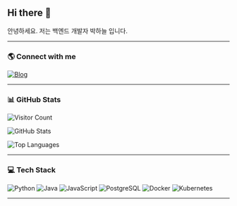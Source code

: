## Hi there 👋

안녕하세요. 저는 백엔드 개발자 박하늘 입니다.

---

### 🌎 Connect with me
[![Blog](https://img.shields.io/badge/Blog-FF5722?style=for-the-badge&logo=blogger&logoColor=white)](https://park-ha-neul.github.io/tags/)

---

### 📊 GitHub Stats
![Visitor Count](https://hits.seeyoufarm.com/api/count/incr/badge.svg?url=https%3A%2F%2Fgithub.com%2F<Park-ha-neul>&count_bg=%2376FB11&title_bg=%23198BD7&icon=github.svg&icon_color=%23000000&title=Visitors&edge_flat=false)

![GitHub Stats](https://github-readme-stats.vercel.app/api?username=Park-ha-neul&show_icons=true&theme=tokyonight)

![Top Languages](https://github-readme-stats.vercel.app/api/top-langs/?username=Park-ha-neul&layout=compact&theme=tokyonight)

---

### 💻 Tech Stack

![Python](https://img.shields.io/badge/Python-3776AB?style=for-the-badge&logo=python&logoColor=white)
![Java](https://img.shields.io/badge/Java-007396?style=for-the-badge&logo=java&logoColor=white)
![JavaScript](https://img.shields.io/badge/JavaScript-F7DF1E?style=for-the-badge&logo=javascript&logoColor=black)
![PostgreSQL](https://img.shields.io/badge/PostgreSQL-336791?style=for-the-badge&logo=postgresql&logoColor=white)
![Docker](https://img.shields.io/badge/Docker-2496ED?style=for-the-badge&logo=docker&logoColor=white)
![Kubernetes](https://img.shields.io/badge/Kubernetes-326CE5?style=for-the-badge&logo=kubernetes&logoColor=white)

---
